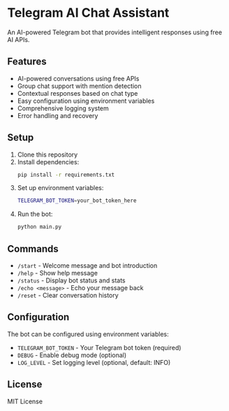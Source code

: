 # Telegram AI Chat Assistant

An AI-powered Telegram bot that provides intelligent responses using free AI APIs.

## Features

- AI-powered conversations using free APIs
- Group chat support with mention detection
- Contextual responses based on chat type
- Easy configuration using environment variables
- Comprehensive logging system
- Error handling and recovery

## Setup

1. Clone this repository
2. Install dependencies:
   ```bash
   pip install -r requirements.txt
   ```
3. Set up environment variables:
   ```bash
   TELEGRAM_BOT_TOKEN=your_bot_token_here
   ```
4. Run the bot:
   ```bash
   python main.py
   ```

## Commands

- `/start` - Welcome message and bot introduction
- `/help` - Show help message
- `/status` - Display bot status and stats
- `/echo <message>` - Echo your message back
- `/reset` - Clear conversation history

## Configuration

The bot can be configured using environment variables:
- `TELEGRAM_BOT_TOKEN` - Your Telegram bot token (required)
- `DEBUG` - Enable debug mode (optional)
- `LOG_LEVEL` - Set logging level (optional, default: INFO)

## License

MIT License
